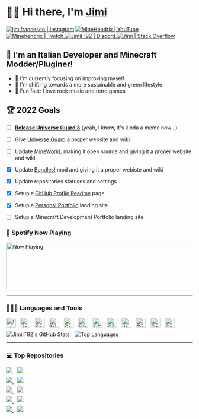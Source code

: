 # 👋🏼 Hi there, I'm <a href="https://stackoverflow.com/users/2695796/jimi" target="_blank">Jimi</a>
<a href="https://www.instagram.com/jimifrancesco/" target="_blank">
  <img align="center" alt="jimifrancesco | Instagram" title="Instagram" src="https://img.shields.io/badge/jimifrancesco-e4405f?style=flat-square&logo=instagram&logoColor=white" />
</a>
<a href="https://www.youtube.com/channel/UCQMKod7OLyusuyzV4dSHBvQ" target="_blank">
  <img align="center" alt="MineHendrix | YouTube" title="YouTube" src="https://img.shields.io/youtube/channel/subscribers/UCQMKod7OLyusuyzV4dSHBvQ?label=%20MineHendrix&logo=youtube&style=flat-square" />
</a>
<a href="https://www.twitch.tv/minehendrix" target="_blank">
  <img align="center" alt="Minehendrix | Twitch" title="Twitch" src="https://img.shields.io/twitch/status/minehendrix?color=9146FF&label=Minehendrix&logo=twitch&logoColor=white&style=flat-square" />
</a>
<a href="http://discordapp.com/users/155469699109486592" target="_blank">
  <img align="center" alt="JimiIT92 | Discord" title="Discord" src="https://img.shields.io/badge/JimiIT92-5865F2?style=flat-square&logo=discord&logoColor=white" />
</a>
<a href="https://stackoverflow.com/users/2695796/jimi" target="_blank">
  <img align="center" alt="Jimi | Stack Overflow" title="Stack Overflow" src="https://img.shields.io/badge/Jimi-FF6719?style=flat-square&logo=stackoverflow&logoColor=white" />
</a>

## 🍝 I'm an Italian Developer and Minecraft Modder/Pluginer!

- 🥊 I'm currently focusing on improving myself
- 🌳 I'm shifting towards a more sustainable and green lifestyle
- 🎸 Fun fact: I love rock music and retro games

## 🏆 2022 Goals

- [ ] <u>**Release Universe Guard 3**</u> (yeah, I know, it's kinda a meme now...)
- [ ] Give <a href="https://ore.spongepowered.org/Francesco_Jimi/Universe-Guard" target="_blank">Universe Guard</a> a proper website and wiki
- [ ] Update <a href="https://mineworldminecraft.altervista.org/blog/" target="_blank">MineWorld</a>, making it open source and giving it a proper website and wiki
- [x] Update <a href="https://www.curseforge.com/minecraft/mc-mods/bundles-mod" target="_blank">Bundles!</a> mod and giving it a proper webiste and wiki
- [x] Update repositories statuses and settings
- [x] Setup a <a href="https://github.com/JimiIT92" target="_blank">GitHub Profile Readme</a> page
- [x] Setup a <a href="https://francescogimignano.github.io/Portfolio/" target="_blank">Personal Portfolio</a> landing site
- [ ] Setup a Minecraft Development Portfolio landing site


### 🎵 Spotify Now Playing

<img src="https://novatorem-jimiit92.vercel.app/api/spotify?background_color=151515" width="512" height="128" alt="Now Playing">

<hr />

### 👨🏼‍💻 Languages and Tools

<a href="https://www.jetbrains.com/idea/" target="_blank"><img align="left" alt="IntelliJ Idea" title="IntelliJ Idea" width="26px" style="margin-right: 13px" src="https://ico.now.sh/intellijidea/4697ff" /></a>
<a href="https://www.java.com/" target="_blank"><img align="left" alt="Java" title="Java" width="26px" style="margin-right: 13px" src="https://www.svgrepo.com/show/184143/java.svg" /></a>
<a href="https://www.spongepowered.org/" target="_blank"><img align="left" alt="Sponge" title="Sponge" width="26px" style="margin-right: 13px" src="https://www.spongepowered.org/assets/img/icons/spongie-mark.svg" /></a>
<a href="https://forums.minecraftforge.net/" target="_blank"><img align="left" alt="Minecraft Forge" title="Minecraft Forge" width="26px" style="margin-right: 13px" src="https://ico.now.sh/curseforge/ED2D2F" /></a>
<a href="https://trello.com/" target="_blank"><img align="left" alt="GraphQL" title="GraphQL" width="26px" style="margin-right: 13px" src="https://ico.now.sh/trello/0052CC" /></a>
<a href="https://code.visualstudio.com/" target="_blank"><img align="left" alt="Visual Studio Code" title="Visual Studio Code" width="26px" style="margin-right: 13px" src="https://ico.now.sh/visualstudiocode/007ACC" /></a>
<a href="https://www.w3schools.com/html/" target="_blank"><img align="left" alt="HTML 5" title="HTML 5" width="26px" style="margin-right: 13px" src="https://ico.now.sh/html5/E34F26" /></a>
<a href="https://www.w3schools.com/css/" target="_blank"><img align="left" alt="CSS 3" title="CSS 3" width="26px" style="margin-right: 13px" src="https://ico.now.sh/css3/1572B6" /></a>
<a href="https://www.w3schools.com/js/" target="_blank"><img align="left" alt="Javascript" title="Javascript" width="26px" style="margin-right: 13px" src="https://ico.now.sh/javascript/F7DF1E" /></a>
<a href="https://www.typescriptlang.org/" target="_blank"><img align="left" alt="Typescript" title="Typescript" width="26px" style="margin-right: 13px" src="https://ico.now.sh/typescript/3178C6" /></a>
<a href="https://go.dev/" target="_blank"><img align="left" alt="GoLang" title="GoLang" width="26px" style="margin-right: 13px" src="https://ico.now.sh/go/00ADD8" /></a>
<a href="https://graphql.org/" target="_blank"><img align="left" alt="GraphQL" title="GraphQL" width="26px" style="margin-right: 13px" src="https://ico.now.sh/graphql/E10098" /></a>

<br/>
<br/>
<img align="center" alt="JimiIT92's GitHub Stats" src="https://github-readme-stats.vercel.app/api?username=JimiIT92&show_icons=true&hide_border=true&theme=dark&hide=prs" />
<img align="center" alt="Top Languages" style="margin-left: 10px" src="https://github-readme-stats.vercel.app/api/top-langs/?username=JimiIT92&layout=compact&theme=dark&langs_count=10&hide_border=true" />

<hr />

### 💻 Top Repositories

<a href="https://github.com/JimiIT92/UniverseGuard2">
  <img align="center" style="margin-bottom: 10px" src="https://github-readme-stats.vercel.app/api/pin/?username=JimiIT92&repo=UniverseGuard2&show_icons=true&hide_border=true&theme=dark" />
</a>
<a href="https://github.com/JimiIT92/ItemAlert">
  <img align="center" style="margin-bottom: 10px;margin-left: 10px;" src="https://github-readme-stats.vercel.app/api/pin/?username=JimiIT92&repo=ItemAlert&show_icons=true&hide_border=true&theme=dark" />
</a>

<br />

<a href="https://github.com/JimiIT92/BundlesMod">
  <img align="center" style="margin-bottom: 10px" src="https://github-readme-stats.vercel.app/api/pin/?username=JimiIT92&repo=BundlesMod&show_icons=true&hide_border=true&theme=dark" />
</a>
<a href="https://github.com/JimiIT92/BetterSnowierSnow">
  <img align="center" style="margin-bottom: 10px;margin-left: 10px;" src="https://github-readme-stats.vercel.app/api/pin/?username=JimiIT92&repo=BetterSnowierSnow&show_icons=true&hide_border=true&theme=dark" />
</a>

<br />

<a href="https://github.com/JimiIT92/TwitchSpawn">
  <img align="center" style="margin-bottom: 10px" src="https://github-readme-stats.vercel.app/api/pin/?username=JimiIT92&repo=TwitchSpawn&show_icons=true&hide_border=true&theme=dark"  />
</a>
<a href="https://github.com/JimiIT92/NameTagKeeper">
  <img align="center" style="margin-bottom: 10px;margin-left: 10px;" src="https://github-readme-stats.vercel.app/api/pin/?username=JimiIT92&repo=NameTagKeeper&show_icons=true&hide_border=true&theme=dark" />
</a>

<br />

<a href="https://github.com/JimiIT92/snow_on_stairs">
  <img align="center" style="margin-bottom: 10px" src="https://github-readme-stats.vercel.app/api/pin/?username=JimiIT92&repo=snow_on_stairs&show_icons=true&hide_border=true&theme=dark" />
</a>
<a href="https://github.com/JimiIT92/Elmah.io-Go">
  <img align="center" style="margin-bottom: 10px;margin-left: 10px;" src="https://github-readme-stats.vercel.app/api/pin/?username=JimiIT92&repo=Elmah.io-Go&show_icons=true&hide_border=true&theme=dark" />
</a>

<br />

<a href="https://github.com/JimiIT92/Lambda-Graphql-Boilerplate">
  <img align="center" style="margin-bottom: 10px" src="https://github-readme-stats.vercel.app/api/pin/?username=JimiIT92&repo=Lambda-Graphql-Boilerplate&show_icons=true&hide_border=true&theme=dark" />
</a>
<a href="https://github.com/JimiIT92/ALBResponse">
  <img align="center" style="margin-bottom: 10px;margin-left: 10px;" src="https://github-readme-stats.vercel.app/api/pin/?username=JimiIT92&repo=ALBResponse&show_icons=true&hide_border=true&theme=dark" />
</a>
